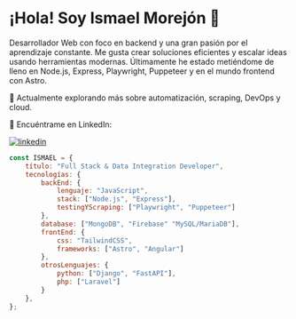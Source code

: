 # ¡Hola! Soy Ismael Morejón 👋

Desarrollador Web con foco en backend y una gran pasión por el aprendizaje constante. Me gusta crear soluciones eficientes y escalar ideas usando herramientas modernas. Últimamente he estado metiéndome de lleno en Node.js, Express, Playwright, Puppeteer y en el mundo frontend con Astro.

📌 Actualmente explorando más sobre automatización, scraping, DevOps y cloud.

🔗 Encuéntrame en LinkedIn:

[![linkedin](https://img.shields.io/badge/linkedin-0A66C2?style=for-the-badge&logo=linkedin&logoColor=white)](https://www.linkedin.com/in/ismobla)

```javascript
const ISMAEL = {
    título: "Full Stack & Data Integration Developer",
    tecnologías: {
        backEnd: {
            lenguaje: "JavaScript",
            stack: ["Node.js", "Express"],
            testingYScraping: ["Playwright", "Puppeteer"]
        },
        database: ["MongoDB", "Firebase" "MySQL/MariaDB"],
        frontEnd: {
            css: "TailwindCSS",
            frameworks: ["Astro", "Angular"]
        },
        otrosLenguajes: {
            python: ["Django", "FastAPI"],
            php: ["Laravel"]
        }
    },
};
```
